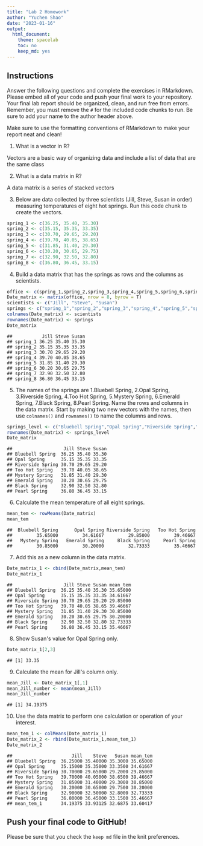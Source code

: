 ```yaml
---
title: "Lab 2 Homework"
author: "Yuchen Shao"
date: "2023-01-16"
output:
  html_document:
    theme: spacelab
    toc: no
    keep_md: yes
---
```


## Instructions
Answer the following questions and complete the exercises in RMarkdown. Please embed all of your code and push your final work to your repository. Your final lab report should be organized, clean, and run free from errors. Remember, you must remove the `#` for the included code chunks to run. Be sure to add your name to the author header above.  

Make sure to use the formatting conventions of RMarkdown to make your report neat and clean!  

1. What is a vector in R?  

Vectors are a basic way of organizing data and include a list of data that are the same class

2. What is a data matrix in R?  

A data matrix is a series of stacked vectors

3. Below are data collected by three scientists (Jill, Steve, Susan in order) measuring temperatures of eight hot springs. Run this code chunk to create the vectors.  

```r
spring_1 <- c(36.25, 35.40, 35.30)
spring_2 <- c(35.15, 35.35, 33.35)
spring_3 <- c(30.70, 29.65, 29.20)
spring_4 <- c(39.70, 40.05, 38.65)
spring_5 <- c(31.85, 31.40, 29.30)
spring_6 <- c(30.20, 30.65, 29.75)
spring_7 <- c(32.90, 32.50, 32.80)
spring_8 <- c(36.80, 36.45, 33.15)
```

4. Build a data matrix that has the springs as rows and the columns as scientists.  


```r
office <- c(spring_1,spring_2,spring_3,spring_4,spring_5,spring_6,spring_7,spring_8)
Date_matrix <- matrix(office, nrow = 8, byrow = T)
scientists <- c("Jill", "Steve", "Susan")
springs <- c("spring_1","spring_2","spring_3","spring_4","spring_5","spring_6","spring_7","spring_8")
colnames(Date_matrix) <- scientists
rownames(Date_matrix) <- springs
Date_matrix
```

```
##           Jill Steve Susan
## spring_1 36.25 35.40 35.30
## spring_2 35.15 35.35 33.35
## spring_3 30.70 29.65 29.20
## spring_4 39.70 40.05 38.65
## spring_5 31.85 31.40 29.30
## spring_6 30.20 30.65 29.75
## spring_7 32.90 32.50 32.80
## spring_8 36.80 36.45 33.15
```

5. The names of the springs are 1.Bluebell Spring, 2.Opal Spring, 3.Riverside Spring, 4.Too Hot Spring, 5.Mystery Spring, 6.Emerald Spring, 7.Black Spring, 8.Pearl Spring. Name the rows and columns in the data matrix. Start by making two new vectors with the names, then use `colnames()` and `rownames()` to name the columns and rows.


```r
springs_level <- c("Bluebell Spring","Opal Spring","Riverside Spring","Too Hot Spring","Mystery Spring","Emerald Spring","Black Spring","Pearl Spring")
rownames(Date_matrix) <- springs_level
Date_matrix
```

```
##                   Jill Steve Susan
## Bluebell Spring  36.25 35.40 35.30
## Opal Spring      35.15 35.35 33.35
## Riverside Spring 30.70 29.65 29.20
## Too Hot Spring   39.70 40.05 38.65
## Mystery Spring   31.85 31.40 29.30
## Emerald Spring   30.20 30.65 29.75
## Black Spring     32.90 32.50 32.80
## Pearl Spring     36.80 36.45 33.15
```



6. Calculate the mean temperature of all eight springs.

```r
mean_tem <- rowMeans(Date_matrix)
mean_tem
```

```
##  Bluebell Spring      Opal Spring Riverside Spring   Too Hot Spring 
##         35.65000         34.61667         29.85000         39.46667 
##   Mystery Spring   Emerald Spring     Black Spring     Pearl Spring 
##         30.85000         30.20000         32.73333         35.46667
```

7. Add this as a new column in the data matrix.  


```r
Date_matrix_1 <- cbind(Date_matrix,mean_tem)
Date_matrix_1
```

```
##                   Jill Steve Susan mean_tem
## Bluebell Spring  36.25 35.40 35.30 35.65000
## Opal Spring      35.15 35.35 33.35 34.61667
## Riverside Spring 30.70 29.65 29.20 29.85000
## Too Hot Spring   39.70 40.05 38.65 39.46667
## Mystery Spring   31.85 31.40 29.30 30.85000
## Emerald Spring   30.20 30.65 29.75 30.20000
## Black Spring     32.90 32.50 32.80 32.73333
## Pearl Spring     36.80 36.45 33.15 35.46667
```

8. Show Susan's value for Opal Spring only.


```r
Date_matrix_1[2,3]
```

```
## [1] 33.35
```

9. Calculate the mean for Jill's column only.  


```r
mean_Jill <- Date_matrix_1[,1]
mean_Jill_number <- mean(mean_Jill)
mean_Jill_number
```

```
## [1] 34.19375
```

10. Use the data matrix to perform one calculation or operation of your interest.


```r
mean_tem_1 <- colMeans(Date_matrix_1)
Date_matrix_2 <- rbind(Date_matrix_1,mean_tem_1)
Date_matrix_2
```

```
##                      Jill    Steve   Susan mean_tem
## Bluebell Spring  36.25000 35.40000 35.3000 35.65000
## Opal Spring      35.15000 35.35000 33.3500 34.61667
## Riverside Spring 30.70000 29.65000 29.2000 29.85000
## Too Hot Spring   39.70000 40.05000 38.6500 39.46667
## Mystery Spring   31.85000 31.40000 29.3000 30.85000
## Emerald Spring   30.20000 30.65000 29.7500 30.20000
## Black Spring     32.90000 32.50000 32.8000 32.73333
## Pearl Spring     36.80000 36.45000 33.1500 35.46667
## mean_tem_1       34.19375 33.93125 32.6875 33.60417
```

## Push your final code to GitHub!
Please be sure that you check the `keep md` file in the knit preferences.  
